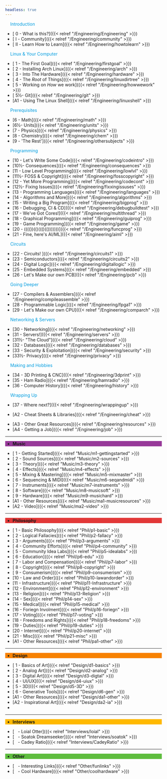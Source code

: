 ```yaml
---
headless: true
---
```


<div class="navbak" style="background:#009CDF;>

- [**Engineering**]({{< relref "/Engineering/Engineering" >}})

</div>

<p style="color:#009CDF;" >    Introduction</p>

  - [ 0 - What is this?]({{< relref "/Engineering/Engineering" >}})
  - [ Ⅰ - Community]({{< relref "/Engineering/community" >}})  
  - [ Ⅱ - Learn How to Learn]({{< relref "/Engineering/howtolearn" >}})

<p style="color:#009CDF;" >    Linux & Your Computer</p>

  - [ 1 - The First Goal]({{< relref "/Engineering/firstgoal" >}})
  - [ 2 - Installing Arch Linux]({{< relref "/Engineering/arch" >}})
  - [ 3 - Into The Hardware]({{< relref "/Engineering/hardware" >}})
  - [ 4 - The *Root* of Things]({{< relref "/Engineering/linuxdirtree" >}})
  - [ 5 - Working on *How* we work]({{< relref "/Engineering/howwework" >}})
  - [ 5½- Git]({{< relref "/Engineering/git" >}})
  - [A1 - Using The Linux Shell]({{< relref "/Engineering/linuxshell" >}})

<p style="color:#009CDF;" >    Prerequisites</p>

  - [6 - Math]({{< relref "/Engineering/math" >}})
  - [6½- Units]({{< relref "/Engineering/units" >}})
  - [7 - Physics]({{< relref "/Engineering/physics" >}})
  - [8 - Chemistry]({{< relref "/Engineering/chem" >}})
  - [9 - 'The Rest']({{< relref "/Engineering/othersubjects" >}})

<p style="color:#009CDF;" >    Programming</p>

  - [10 - Let's Write Some Code]({{< relref "/Engineering/codeintro" >}})
  - [10½- Consequences]({{< relref "/Engineering/consequences" >}})
  - [11 - Low Level Programming]({{< relref "/Engineering/lowlvl" >}})
  - [11½- FOSS & Copyright]({{< relref "/Engineering/fosscopyright" >}})
  - [12 - Yet More Programming]({{< relref "/Engineering/codecont" >}})
  - [12½- Fixing Issues]({{< relref "/Engineering/fixxingissuses" >}})
  - [13 - Programming Languages]({{< relref "/Engineering/languages" >}})
  - [14 - Algorithms and More]({{< relref "/Engineering/algorithms" >}})
  - [15 - Writing a Big Program]({{< relref "/Engineering/bigprog" >}})
  - [16 - Debugging, CI & CD]({{< relref "/Engineering/debugbuildtest" >}})
  - [17 - We've Got Cores!]({{< relref "/Engineering/multithread" >}})
  - [18 - Graphical Programming]({{< relref "/Engineering/guiprog" >}})
  - [19 - Game Programming]({{< relref "/Engineering/game" >}})
  - [20 - (((())(()((()(()))))))]({{< relref "/Engineering/funcprog" >}})
  - [21 - Fine, here's AI/ML]({{< relref "/Engineering/aiml" >}})

<p style="color:#009CDF;" >    Circuits</p>

  - [22 - Circuits! ]({{< relref "/Engineering/circuits1" >}})
  - [23 - Semiconductors]({{< relref "/Engineering/circuits2" >}})
  - [24 - Digital Logic]({{< relref "/Engineering/digitallogic" >}})
  - [25 - Embedded Systems]({{< relref "/Engineering/embedded" >}})
  - [26 - Let's Make our own PCB]({{< relref "/Engineering/pcb" >}})

<p style="color:#009CDF;" >    Going Deeper</p>

  - [27 - Compilers & Assemblers]({{< relref "/Engineering/compileassemble" >}})
  - [28 - Programmable Logic]({{< relref "/Engineering/fpga1" >}})
  - [29 - Let's Make our own CPU]({{< relref "/Engineering/comparch" >}})

<p style="color:#009CDF;" >    Networking & Servers</p>

  - [30 - Networking]({{< relref "/Engineering/networking" >}})
  - [31 - Servers!]({{< relref "/Engineering/servers" >}})
  - [31½- "The Cloud"]({{< relref "/Engineering/cloud" >}})
  - [32 - Databases]({{< relref "/Engineering/databases" >}})
  - [33 - Security & Exploitation]({{< relref "/Engineering/security" >}})
  - [33½- Privacy]({{< relref "/Engineering/privacy" >}})

<!--  - [24 - ]({{< relref "/Engineering/24-" >}}) -->

<p style="color:#009CDF;" >    Making and Hobbies</p>

  - [34 - 3D Printing & CNC]({{< relref "/Engineering/3dprint" >}})
  - [35 - Ham Radio]({{< relref "/Engineering/hamradio" >}})
  - [36 - Computer History]({{< relref "/Engineering/history" >}})

<p style="color:#009CDF;" >    Wrapping Up</p>

  - [37 - Where next?]({{< relref "/Engineering/wrappingup" >}})


  - [A2 - Cheat Sheets & Libraries]({{< relref "/Engineering/cheat" >}})
<!--  - [A3 - Bill Of Materials]({{< relref "/Engineering/a3-bom" >}}) -->
  - [A3 - Other Great Resources]({{< relref "/Engineering/resources" >}})
  - [A4 - Getting a Job]({{< relref "/Engineering/job" >}})


---

<div class="navbak" style="background:#973999;">

- **Music**

</div>

  - [ 1 - Getting Started]({{< relref "Music/m1-gettingstarted" >}})
  - [ 2 - Sound Sources]({{< relref "Music/m2-sources" >}})
  - [ 3 - Theory]({{< relref "Music/m3-theory" >}})
  - [ 4 - Effects]({{< relref "Music/m4-effects" >}})
  - [ 5 - Mixing & Mastering]({{< relref "Music/m5-mixmaster" >}})
  - [ 6 - Sequencing & MIDI]({{< relref "Music/m6-seqandmidi" >}})
  - [ 7 - Instruments]({{< relref "Music/m7-instruments" >}})
  - [ 8 - Software]({{< relref "Music/m8-musicsoft" >}})
  - [ 9 - Hardware]({{< relref "Music/m9-musichard" >}})
  - [A1 - Other Resources]({{< relref "Music/ma1-musicresources" >}})
  - [A2 - Video]({{< relref "Music/ma2-video" >}})

---

<div class="navbak" style="background:#E23838;">

- **Philosophy**

</div>

  - [ 1 - Basic Philosophy]({{< relref "Phil/p1-basic" >}})
  - [ 2 - Logical Fallacies]({{< relref "Phil/p2-fallacy" >}})
  - [ 3 - Arguments]({{< relref "Phil/p3-arguments" >}})
  - [ 4 - Community Efforts]({{< relref "Phil/p4-community" >}})
  - [ 5 - Community Idea Labs]({{< relref "Phil/p5-idealabs" >}})
  - [ 6 - Education]({{< relref "Phil/p6-edu" >}})
  - [ 7 - Labor and Compensation]({{< relref "Phil/p7-labor" >}})
  - [ 8 - Copyright]({{< relref "Phil/p8-copyright" >}})
  - [ 9 - Consumerism]({{< relref "Phil/p9-consumerism" >}})
  - [10 - Law and Order]({{< relref "Phil/p10-lawandorder" >}})
  - [11 - Infrastructure]({{< relref "Phil/p11-Infrastructure" >}})
  - [12 - Environment]({{< relref "Phil/p12-environment" >}})
  - [13 - Religion]({{< relref "Phil/p13-Religion" >}})
  - [14 - Sex]({{< relref "Phil/p14-sex" >}})
  - [15 - Medical]({{< relref "Phil/p15-medical" >}})
  - [16 - Foriegn Involment]({{< relref "Phil/p16-foriegn" >}})
  - [17 - Voting]({{< relref "Phil/p17-voting" >}})
  - [18 - Freedoms and Rights]({{< relref "Phil/p18-freedoms" >}})
  - [19 - Duties]({{< relref "Phil/p19-duties" >}})
  - [20 - Internet]({{< relref "Phil/p20-internet" >}})
  - [21 - Misc]({{< relref "Phil/p21-misc" >}})
  - [A1 - Other Resources]({{< relref "Phil/pa1-other" >}})

---

<div class="navbak" style="background:#F78200;">

- **Design**

</div>

  - [ 1 - Basics of Art]({{< relref "Design/d1-basics" >}})
  - [ 2 - Analog Art]({{< relref "Design/d2-analog" >}})
  - [ 3 - Digital Art]({{< relref "Design/d3-digtal" >}})
  - [ 4 - UI/UX]({{< relref "Design/d4-uiux" >}})
  - [ 5 - 3D]({{< relref "Design/d5-3D" >}})
  - [ 6 - Generative Tools]({{< relref "Design/d6-gen" >}})
  - [A1 - Other Resources]({{< relref "Design/da1-other" >}})
  - [A2 - Inspirational Art]({{< relref "Design/da2-ia" >}})
  - </div>

---

<div class="navbak" style="background:#FFB900;">

- **Interviews**

</div>


  - [   - Loial Otter]({{< relref "Interviews/loial" >}})
  - [   - Soatok Dreamseeker]({{< relref "Interviews/soatok" >}})
  - [   - Cadey Ratio]({{< relref "Interviews/CadeyRatio" >}})

</div>

---

<div class="navbak" style="background:#5EBD3E;">

- **Other**

</div>

* [   - Interesting Links]({{< relref "Other/funlinks" >}})
* [   - Cool Hardware]({{< relref "Other/coolhardware" >}})

<br />